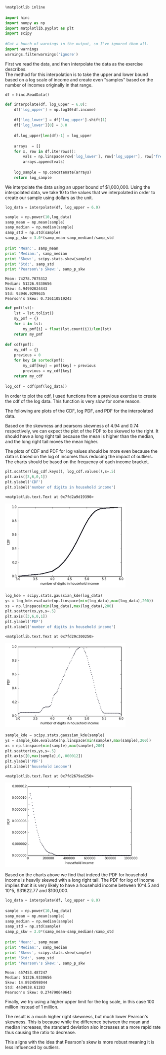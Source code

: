 

```python
%matplotlib inline

import hinc
import numpy as np
import matplotlib.pyplot as plt
import scipy

#Got a bunch of warnings in the output, so I've ignored them all.
import warnings
warnings.filterwarnings('ignore')
```

First we read the data, and then interpolate the data as the exercise describes. <br>
The method for this interpolation is to take the upper and lower bound based on a log scale of income and create even "samples" based on the number of incomes originally in that range.


```python
df = hinc.ReadData()
```


```python
def interpolate(df, log_upper = 6.0):
    df['log_upper'] = np.log10(df.income)

    df['log_lower'] = df['log_upper'].shift(1)
    df['log_lower'][0] = 3.0

    df.log_upper[len(df)-1] = log_upper

    arrays  = []
    for x, row in df.iterrows():
        vals = np.linspace(row['log_lower'], row['log_upper'], row['freq'])
        arrays.append(vals)

    log_sample = np.concatenate(arrays)
    return log_sample
```

We interpolate the data using an upper bound of \$1,000,000.  Using the interpolated data, we take 10 to the values that we interpolated in order to create our sample using dollars as the unit.


```python
log_data = interpolate(df, log_upper = 6.0)
```


```python
sample = np.power(10,log_data)
samp_mean = np.mean(sample)
samp_median = np.median(sample)
samp_std = np.std(sample)
samp_p_skw = 3.0*(samp_mean-samp_median)/samp_std

print 'Mean:', samp_mean
print 'Median:', samp_median
print 'Skew:', scipy.stats.skew(sample)
print 'Std:', samp_std
print 'Pearson\'s Skew:', samp_p_skw
```

    Mean: 74278.7075312
    Median: 51226.9330656
    Skew: 4.94992024443
    Std: 93946.9299635
    Pearson's Skew: 0.736110519243



```python
def pmf(lst):    
    lst = lst.tolist()
    my_pmf = {}
    for i in lst:
        my_pmf[i] = float(lst.count(i))/len(lst)
    return my_pmf

def cdf(pmf):
    my_cdf = {}
    previous = 0
    for key in sorted(pmf):
        my_cdf[key] = pmf[key] + previous
        previous = my_cdf[key]
    return my_cdf

log_cdf = cdf(pmf(log_data))
```

In order to plot the cdf, I used functions from a previous exercise to create the cdf of the log data.  This function is very slow for some reason.<br>

The following are plots of the CDF, log PDF, and PDF for the interpolated data.<br>

Based on the skewness and pearsons skewness of 4.94 and 0.74 respectively, we can expect the plot of the PDF to be skewed to the right.  It should have a long right tail because the mean is higher than the median, and the long right tail moves the mean higher.<br>

The plots of CDF and PDF for log values should be more even because the data is based on the log of incomes thus reducing the impact of outliers.  The charts should be based on the frequency of each income bracket.


```python
plt.scatter(log_cdf.keys(), log_cdf.values(),s=.5)
plt.axis([3,6,0,1])
plt.ylabel('CDF')
plt.xlabel('number of digits in household income')
```




    <matplotlib.text.Text at 0x7fd2a9d19390>




![png](output_6_9_1.png)



```python
log_kde = scipy.stats.gaussian_kde(log_data)
ys = log_kde.evaluate(np.linspace(min(log_data),max(log_data),200))
xs = np.linspace(min(log_data),max(log_data),200)
plt.scatter(xs,ys,s=.5)
plt.axis([3,6,0,1])
plt.ylabel('PDF')
plt.xlabel('number of digits in household income')
```




    <matplotlib.text.Text at 0x7fd29c300250>




![png](output_6_10_1.png)



```python
sample_kde = scipy.stats.gaussian_kde(sample)
ys = sample_kde.evaluate(np.linspace(min(sample),max(sample),200))
xs = np.linspace(min(sample),max(sample),200)
plt.scatter(xs,ys,s=.5)
plt.axis([0,max(sample),0,.000012])
plt.ylabel('PDF')
plt.xlabel('household income')
```




    <matplotlib.text.Text at 0x7fd2679ad250>




![png](output_6_11_1.png)


Based on the charts above we find that indeed the PDF for household income is heavily skewed with a long right tail.  The PDF for log of income implies that it is very likely to have a household income between 10^4.5 and 10^5, \$31622.77 and \$100,000.


```python
log_data = interpolate(df, log_upper = 8.0)

sample = np.power(10,log_data)
samp_mean = np.mean(sample)
samp_median = np.median(sample)
samp_std = np.std(sample)
samp_p_skw = 3.0*(samp_mean-samp_median)/samp_std

print 'Mean:', samp_mean
print 'Median:', samp_median
print 'Skew:', scipy.stats.skew(sample)
print 'Std:', samp_std
print 'Pearson\'s Skew:', samp_p_skw
```

    Mean: 457453.487247
    Median: 51226.9330656
    Skew: 14.8924598044
    Std: 4434938.61283
    Pearson's Skew: 0.274790649643


Finally, we try using a higher upper limit for the log scale, in this case 100 million instead of 1 million.<br>

The result is a much higher right skewness, but much lower Pearson's skewness.  This is because while the difference between the mean and median increases, the standard deviation also increases at a more rapid rate thus causing the ratio to decrease.<br>

This aligns with the idea that Pearson's skew is more robust meaning it is less influenced by outliers.
